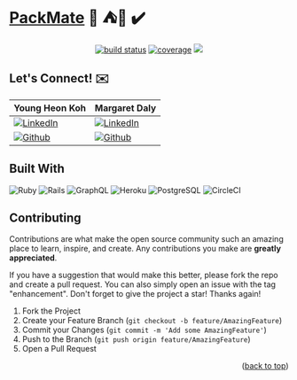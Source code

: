 # [PackMate](https://packmate-fe.vercel.app/) 🎣 ⛺🥾 ✔️ 

<p align="center">
    <a href="https://circleci.com/gh/packmate/packmate_be/tree/master">
        <img src="https://img.shields.io/circleci/project/github/packmate/packmate_be/main" alt="build status"></a>
    <a href="https://coveralls.io/github/badges/shields">
        <img src="https://img.shields.io/badge/coverage-96%25-greenyellow"
            alt="coverage"></a>
    <a href="https://github.com/packmate/packmate_be/graphs/contributors" alt="Contributors">
        <img src="https://img.shields.io/github/contributors/packmate/packmate_be" /></a>
</p>

## Let's Connect! ✉️

| **Young Heon Koh** | Margaret Daly |
| ----------- | ----------- |
| [![LinkedIn][linkedin-shield]](https://www.linkedin.com/in/kohyoungheon/) | [![LinkedIn][linkedin-shield]](https://www.linkedin.com/in/marg-aret-daly/) |
| [![Github][github-shield]](https://github.com/kohyoungheon) | [![Github][github-shield]](https://github.com/margdaly) |


## Built With
![Ruby](https://img.shields.io/badge/Ruby-CC342D?style=for-the-badge&logo=ruby&logoColor=white)
![Rails](https://img.shields.io/badge/Ruby_on_Rails-CC0000?style=for-the-badge&logo=ruby-on-rails&logoColor=white)
![GraphQL](https://img.shields.io/badge/GraphQL-E10098.svg?style=for-the-badge&logo=GraphQL&logoColor=white)
![Heroku](https://img.shields.io/badge/Heroku-430098?style=for-the-badge&logo=heroku&logoColor=white)
![PostgreSQL](https://img.shields.io/badge/PostgreSQL-316192?style=for-the-badge&logo=postgresql&logoColor=white)
![CircleCI](https://img.shields.io/badge/circleci-343434?style=for-the-badge&logo=circleci&logoColor=white)

<!-- CONTRIBUTING -->
## Contributing

Contributions are what make the open source community such an amazing place to learn, inspire, and create. Any contributions you make are **greatly appreciated**.

If you have a suggestion that would make this better, please fork the repo and create a pull request. You can also simply open an issue with the tag "enhancement".
Don't forget to give the project a star! Thanks again!

1. Fork the Project
2. Create your Feature Branch (`git checkout -b feature/AmazingFeature`)
3. Commit your Changes (`git commit -m 'Add some AmazingFeature'`)
4. Push to the Branch (`git push origin feature/AmazingFeature`)
5. Open a Pull Request

<p align="right">(<a href="#readme-top">back to top</a>)</p>


<!-- MARKDOWN LINKS & IMAGES -->
<!-- https://www.markdownguide.org/basic-syntax/#reference-style-links -->
<!-- ![BuiltWithLove](http://ForTheBadge.com/images/badges/built-with-love.svg) -->
[linkedin-shield]: https://img.shields.io/badge/LinkedIn-0077B5?style=for-the-badge&logo=linkedin&logoColor=white
[linkedin-url]: https://linkedin.com/in/linkedin_username
[github-shield]: https://img.shields.io/badge/GitHub-100000?style=for-the-badge&logo=github&logoColor=white

<!--
✅ 🚀 🏗️ 🧳 📃 📄 📑 🔖 🏷️ 📝 💌 🧗 🚣 🛶 🚴 🚠
-->

<!-- # README

Things you may want to cover:

* Ruby version

* System dependencies

* Configuration

* Database creation

* Database initialization

* How to run the test suite

* Services (job queues, cache servers, search engines, etc.)

* Deployment instructions

* ... -->